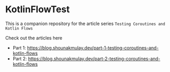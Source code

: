 # KotlinFlowTest

This is a companion repository for the article series `Testing Coroutines and Kotlin Flows`

Check out the articles here
- Part 1: https://blog.shounakmulay.dev/part-1-testing-coroutines-and-kotlin-flows
- Part 2: https://blog.shounakmulay.dev/part-2-testing-coroutines-and-kotlin-flows
